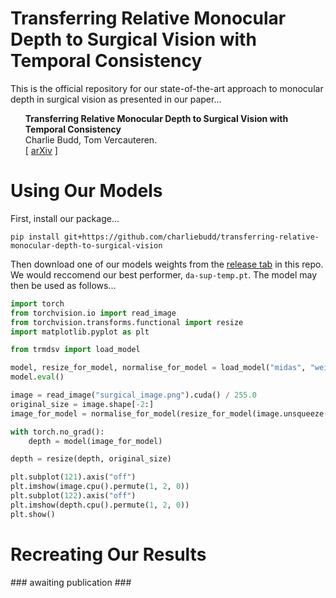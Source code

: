 # Transferring Relative Monocular Depth to Surgical Vision with Temporal Consistency
This is the official repository for our state-of-the-art approach to monocular depth in surgical vision as presented in our paper...
<ul><b>Transferring Relative Monocular Depth to Surgical Vision with Temporal Consistency</b><br>
    Charlie Budd, Tom Vercauteren.<br>
    [ <a href="https://arxiv.org/abs/2403.06683">arXiv</a> ] 
</ul>

# Using Our Models
First, install our package...
```
pip install git+https://github.com/charliebudd/transferring-relative-monocular-depth-to-surgical-vision
```
Then download one of our models weights from the [release tab]() in this repo. We would reccomend our best performer, `da-sup-temp.pt`. The model may then be used as follows...
```python
import torch
from torchvision.io import read_image
from torchvision.transforms.functional import resize
import matplotlib.pyplot as plt

from trmdsv import load_model

model, resize_for_model, normalise_for_model = load_model("midas", "weights/path.pt", "cuda")
model.eval()

image = read_image("surgical_image.png").cuda() / 255.0
original_size = image.shape[-2:]
image_for_model = normalise_for_model(resize_for_model(image.unsqueeze(0)))

with torch.no_grad():
    depth = model(image_for_model)

depth = resize(depth, original_size)

plt.subplot(121).axis("off")
plt.imshow(image.cpu().permute(1, 2, 0))
plt.subplot(122).axis("off")
plt.imshow(depth.cpu().permute(1, 2, 0))
plt.show()

```

# Recreating Our Results
\### awaiting publication \###